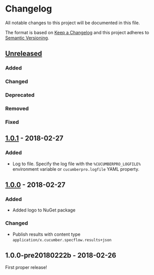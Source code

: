# Changelog

All notable changes to this project will be documented in this file.

The format is based on [Keep a Changelog](http://keepachangelog.com/en/1.0.0/)
and this project adheres to [Semantic Versioning](http://semver.org/spec/v2.0.0.html).

## [Unreleased]

### Added

### Changed

### Deprecated

### Removed

### Fixed

## [1.0.1] - 2018-02-27

### Added

* Log to file. Specify the log file with the `%CUCUMBERPRO_LOGFILE%` environment variable or `cucumberpro.logfile` YAML property.

## [1.0.0] - 2018-02-27

### Added

* Added logo to NuGet package

### Changed

* Publish results with content type `application/x.cucumber.specflow.results+json`

## 1.0.0-pre20180222b - 2018-02-26

First proper release!

[Unreleased]: https://github.com/cucumber-ltd/cucumber-pro-plugin-specflow/compare/v1.0.1...HEAD
[1.0.1]: https://github.com/cucumber-ltd/cucumber-pro-plugin-specflow/compare/v1.0.0...v1.0.1
[1.0.0]: https://github.com/cucumber-ltd/cucumber-pro-plugin-specflow/compare/v1.0.0-pre20180222b...v1.0.0
